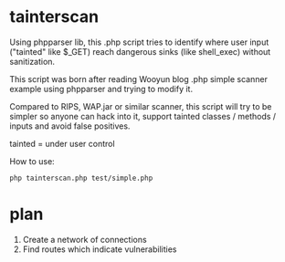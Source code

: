 # tainterscan

Using phpparser lib, this .php script tries to identify where user input ("tainted" like $_GET) reach dangerous sinks (like shell_exec) without sanitization.

This script was born after reading Wooyun blog .php simple scanner example using phpparser and trying to modify it.

Compared to RIPS, WAP.jar or similar scanner, this script will try to be simpler so anyone can hack into it, support tainted classes / methods / inputs and avoid false positives.

tainted = under user control

How to use:

   `php tainterscan.php test/simple.php`

# plan

1. Create a network of connections
2. Find routes which indicate vulnerabilities


